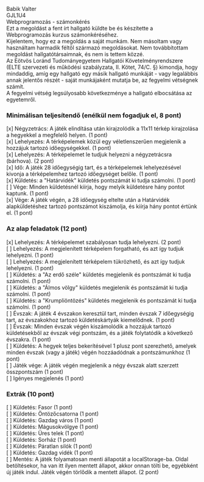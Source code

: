 Babik Valter  
GJL1U4  
Webprogramozás - számonkérés  
Ezt a megoldást a fent írt hallgató küldte be és készítette a Webprogramozás kurzus számonkéréséhez.  
Kijelentem, hogy ez a megoldás a saját munkám. Nem másoltam vagy használtam harmadik féltől
származó megoldásokat. Nem továbbítottam megoldást hallgatótársaimnak, és nem is tettem közzé.  
Az Eötvös Loránd Tudományegyetem Hallgatói Követelményrendszere
(ELTE szervezeti és működési szabályzata, II. Kötet, 74/C. §) kimondja, hogy mindaddig,
amíg egy hallgató egy másik hallgató munkáját - vagy legalábbis annak jelentős részét -
saját munkájaként mutatja be, az fegyelmi vétségnek számít.  
A fegyelmi vétség legsúlyosabb következménye a hallgató elbocsátása az egyetemről.

### Minimálisan teljesítendő (enélkül nem fogadjuk el, 8 pont)
[x] Négyzetrács: A játék elindítása után kirajzolódik a 11x11 térkép kirajzolása a hegyekkel a megfelelő helyen. (1 pont)  
[x] Lehelyezés: A térképelemek közül egy véletlenszerűen megjelenik a hozzájuk tartozó időegységekkel. (1 pont)  
[x] Lehelyezés: A térképelemet le tudjuk helyezni a négyzetrácsra (bárhova). (2 pont)  
[x] Idő: A játék 28 időegységig tart, és a térképelemek lehelyezésével kivonja a térképelemhez tartozó időegységet belőle. (1 pont)  
[x] Küldetés: a "Határvidék" küldetés pontszámát ki tudja számolni. (1 pont)  
[ ] Vége: Minden küldetésnél kiírja, hogy melyik küldetésre hány pontot kaptunk. (1 pont)  
[x] Vége: A játék végén, a 28 időegység eltelte után a Határvidék alapküldetéshez tartozó pontszámot kiszámolja, és kiírja hány pontot értünk el. (1 pont)  

### Az alap feladatok (12 pont)
[x] Lehelyezés: A térképelemet szabályosan tudja lehelyezni. (2 pont)  
[ ] Lehelyezés: A megjelenített térképelem forgatható, és azt így tudjuk lehelyezni. (1 pont)  
[ ] Lehelyezés: A megjelenített térképelem tükrözhető, és azt így tudjuk lehelyezni. (1 pont)  
[ ] Küldetés: a "Az erdő széle" küldetés megjelenik és pontszámát ki tudja számolni. (1 pont)  
[ ] Küldetés: a "Álmos völgy" küldetés megjelenik és pontszámát ki tudja számolni. (1 pont)  
[ ] Küldetés: a "Krumpliöntözés" küldetés megjelenik és pontszámát ki tudja számolni. (1 pont)  
[ ] Évszak: A játék 4 évszakon keresztül tart, minden évszak 7 időegységig tart, az évszakokhoz tartozó küldetéskártyák kiemelődnek. (1 pont)  
[ ] Évszak: Minden évszak végén kiszámolódik a hozzájuk tartozó küldetésekből az évszak végi pontszám, és a játék folytatódik a következő évszakra. (1 pont)  
[ ] Küldetés: A hegyek teljes bekerítésével 1 plusz pont szerezhető, amelyek minden évszak (vagy a játék) végén hozzáadódnak a pontszámunkhoz (1 pont)  
[ ] Játék vége: A játék végén megjelenik a négy évszak alatt szerzett összpontszám (1 pont)  
[ ] Igényes megjelenés (1 pont)

### Extrák (10 pont)
[ ] Küldetés: Fasor (1 pont)  
[ ] Küldetés: Öntözőcsatorna (1 pont)  
[ ] Küldetés: Gazdag város (1 pont)  
[ ] Küldetés: Mágusokvölgye (1 pont)  
[ ] Küldetés: Üres telek (1 pont)  
[ ] Küldetés: Sorház (1 pont)  
[ ] Küldetés: Páratlan silók (1 pont)  
[ ] Küldetés: Gazdag vidék (1 pont)  
[ ] Mentés: A játék folyamatosan menti állapotát a localStorage-ba. Oldal betöltésekor, ha van itt ilyen mentett állapot, akkor onnan tölti be, egyébként új játék indul. Játék végén törlődik a mentett állapot. (2 pont)  